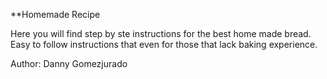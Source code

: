 **Homemade Recipe

Here you will find step by ste instructions for the best home made bread. Easy to follow instructions that even for those that lack baking experience.

Author: Danny Gomezjurado

